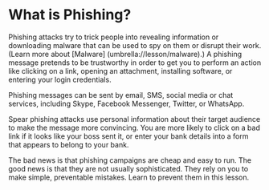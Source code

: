 [Title]: # (What is Phishing?)
[Order]: # (1)

**What is Phishing?**
=============

Phishing attacks try to trick people into revealing information or downloading malware that can be used to spy on them or disrupt their work. (Learn more about [Malware] (umbrella://lesson/malware).) A phishing message pretends to be trustworthy in order to get you to perform an action like clicking on a link, opening an attachment, installing software, or entering your login credentials. 

Phishing messages can be sent by email, SMS, social media or chat services, including Skype, Facebook Messenger, Twitter, or WhatsApp. 

Spear phishing attacks use personal information about their target audience to make the message more convincing. You are more likely to click on a bad link if it looks like your boss sent it, or enter your bank details into a form that appears to belong to your bank.

The bad news is that phishing campaigns are cheap and easy to run. The good news is that they are not usually sophisticated. They rely on you to make simple, preventable mistakes. Learn to prevent them in this lesson. 
